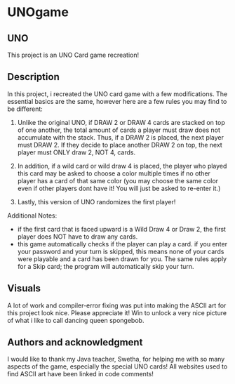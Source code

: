 # UNOgame

## UNO
This project is an UNO Card game recreation!

## Description
In this project, i recreated the UNO card game with a few modifications. The essential basics are the same, however here are a few rules you may find to be different:
1. Unlike the original UNO, if DRAW 2 or DRAW 4 cards are stacked on top of one another, the total amount of cards a player must draw does not accumulate with the stack. Thus, if a DRAW 2 is placed, the next player must DRAW 2. If they decide to place another DRAW 2 on top, the next player must ONLY draw 2, NOT 4, cards.

2. In addition, if a wild card or wild draw 4 is placed, the player who played this card may be asked to choose a color multiple times if no other player has a card of that same color (you may choose the same color even if other players dont have it! You will just be asked to re-enter it.)
3. Lastly, this version of UNO randomizes the first player!

Additional Notes:
- if the first card that is faced upward is a Wild Draw 4 or Draw 2, the first player does NOT have to draw any cards.
- this game automatically checks if the player can play a card. if you enter your password and your turn is skipped, this means none of your cards were playable and a card has been drawn for you. The same rules apply for a Skip card; the program will automatically skip your turn.


## Visuals
A lot of work and compiler-error fixing was put into making the ASCII art for this project look nice. Please appreciate it! Win to unlock a very nice picture of what i like to call dancing queen spongebob.

## Authors and acknowledgment
I would like to thank my Java teacher, Swetha, for helping me with so many aspects of the game, especially the special UNO cards! All websites used to find ASCII art have been linked in code comments!
